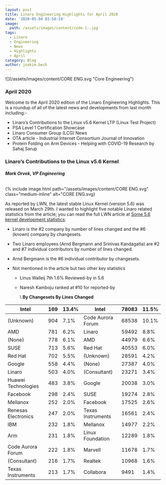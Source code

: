 ```yaml
---
layout: post
title: Linaro Engineering Highlights for April 2020
date: '2020-05-04 03:50:19'
image:
  path: /assets/images/content/code-1-.jpg
tags:
  - Linaro
  - Engineering
  - News
  - Highlights
  - April
category: Blog
author: joakim.bech
---
```

![](/assets/images/content/CORE ENG.svg "Core Engineering")

### **April 2020**

Welcome to the April 2020 edition of the Linaro Engineering Highlights. This is a roundup of all of the latest news and developments from last month including:- 

* Linaro’s Contributions to the Linux v5.6 Kernel LTP (Linux Test Project) 
* PSA Level 1 Certification Showcase
* Linaro Consumer Group (LCG) News
* OTA article - Industrial Internet Consortium Journal of Innovation
* Protein Folding on Arm Devices - Helping with COVID-19 Research by Sahaj Sarup

### Linaro’s Contributions to the Linux v5.6 Kernel

###### **Mark Orvek, VP Engineering**

{% include image.html path="/assets/images/content/CORE ENG.svg" class="medium-inline" alt="CORE ENG.svg}

As reported by LWN, the latest stable Linux Kernel (version 5.6) was released on March 29th. I wanted to highlight five notable Linaro related statistics from the article; you can read the full LWN article at [Some 5.6 kernel development statistics](https://www.google.com/url?q=https://lwn.net/Articles/816162/&sa=D&ust=1588606655099000):

* Linaro is the #2 company by number of lines changed and the #6 (known) company by changesets. 
* Two Linaro employees (Arnd Bergmann and Srinivas Kandagatla) are #2 and #7 individual contributors by number of lines changed.
* Arnd Bergmann is the #6 individual contributor by changesets.
* Not mentioned in the article but two other key statistics  

  * Linus Walleij 7th 1.6% Reviewed-by in 5.6 
  * Naresh Kamboju ranked at #10 for reported-by

    \    **By Changesets                 By Lines Changed**

| Intel               | 169 | 13.4% | Intel             | 78083 | 11.5% |
| ------------------- | --- | ----- | ----------------- | ----- | ----- |
| (Unknown)           | 904 | 7.1%  | Code Aurora Forum | 68538 | 10.1% |
| AMD                 | 781 | 6.2%  | Linaro            | 59492 | 8.8%  |
| (None)              | 778 | 6.1%  | AMD               | 44979 | 6.6%  |
| SUSE                | 713 | 5.6%  | Red Hat           | 40553 | 6.0%  |
| Red Hat             | 702 | 5.5%  | (Unknown)         | 28591 | 4.2%  |
| Google              | 558 | 4.4%  | (None)            | 27387 | 4.0%  |
| Linaro              | 503 | 4.0%  | (Consultant)      | 23271 | 3.4%  |
| Huawei Technologies | 483 | 3.8%  | Google            | 20038 | 3.0%  |
| Facebook            | 298 | 2.4%  | SUSE              | 19274 | 2.8%  |
| Mellanox            | 252 | 2.0%  | Facebook          | 17525 | 2.6%  |
| Renesas Electronics | 247 | 2.0%  | Texas Instruments | 16561 | 2.4%  |
| IBM                 | 232 | 1.8%  | Mellanox          | 14977 | 2.2%  |
| Arm                 | 231 | 1.8%  | Linux Foundation  | 12289 | 1.8%  |
| Code Aurora Forum   | 222 | 1.8%  | Marvell           | 11678 | 1.7%  |
| (Consultant)        | 216 | 1.7%  | Realtek           | 10968 | 1.6%  |
| Texas Instruments   | 213 | 1.7%  | Collabora         | 9491  | 1.4%  |